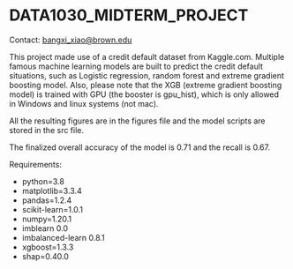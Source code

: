 # DATA1030_MIDTERM_PROJECT

Contact: bangxi_xiao@brown.edu

This project made use of a credit default dataset from Kaggle.com. Multiple famous machine learning models are built to predict the credit default situations, such as Logistic regression, random forest and extreme gradient boosting model. Also, please note that the XGB (extreme gradient boosting model) is trained with GPU (the booster is gpu_hist), which is only allowed in Windows and linux systems (not mac). 

All the resulting figures are in the figures file and the model scripts are stored in the src file. 

The finalized overall accuracy of the model is 0.71 and the recall is 0.67.

Requirements:
  - python=3.8
  - matplotlib=3.3.4
  - pandas=1.2.4
  - scikit-learn=1.0.1
  - numpy=1.20.1
  - imblearn 0.0
  - imbalanced-learn 0.8.1
  - xgboost=1.3.3
  - shap=0.40.0
